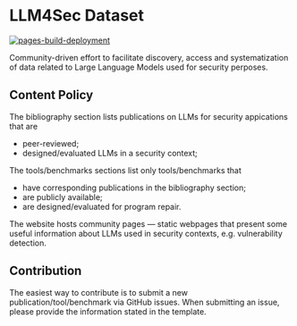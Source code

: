 # LLM4Sec Dataset
[![pages-build-deployment](https://github.com/tuhh-softsec/LLM4Sec/actions/workflows/pages/pages-build-deployment/badge.svg)](https://github.com/tuhh-softsec/LLM4Sec/actions/workflows/pages/pages-build-deployment)

Community-driven effort to facilitate discovery, access and systematization of data related to Large Language Models used for security perposes.

## Content Policy
The bibliography section lists publications on LLMs for security appications that are 
- peer-reviewed;
- designed/evaluated LLMs in a security context;

The tools/benchmarks sections list only tools/benchmarks that 
- have corresponding publications in the bibliography section;
- are publicly available;
- are designed/evaluated for program repair.

The website hosts community pages — static webpages that present some useful information about LLMs used in security contexts, e.g. vulnerability detection. 

## Contribution
The easiest way to contribute is to submit a new publication/tool/benchmark via GitHub issues. When submitting an issue, please provide the information stated in the template.